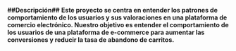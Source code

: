 **##Descripción##**
**Este proyecto se centra en entender los patrones de comportamiento de los usuarios y sus valoraciones en una plataforma de comercio electrónico. Nuestro objetivo es entender el comportamiento de los usuarios de una plataforma de e-commerce para aumentar las conversiones y reducir la tasa de abandono de carritos.**
